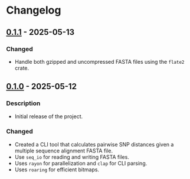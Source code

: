 # Changelog

## [0.1.1](https://github.com/theabhirath/pairsnp-rs/releases/tag/v0.1.1) - 2025-05-13

### Changed

- Handle both gzipped and uncompressed FASTA files using the `flate2` crate.

## [0.1.0](https://github.com/theabhirath/pairsnp-rs/releases/tag/v0.1.0) - 2025-05-12

### Description

- Initial release of the project.

### Changed

- Created a CLI tool that calculates pairwise SNP distances given a multiple sequence alignment FASTA file.
- Use `seq_io` for reading and writing FASTA files.
- Uses `rayon` for parallelization and `clap` for CLI parsing.
- Uses `roaring` for efficient bitmaps.
